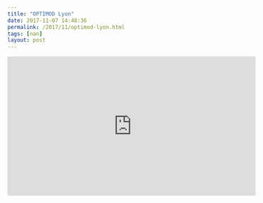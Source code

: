 ```yaml
---
title: "OPTIMOD Lyon"
date: 2017-11-07 14:48:36
permalink: /2017/11/optimod-lyon.html
tags: [nan]
layout: post
---
```


<iframe width="560" height="315" src="https://www.youtube.com/embed/UUmhNzQnnHg" frameborder="0" allowfullscreen></iframe>
